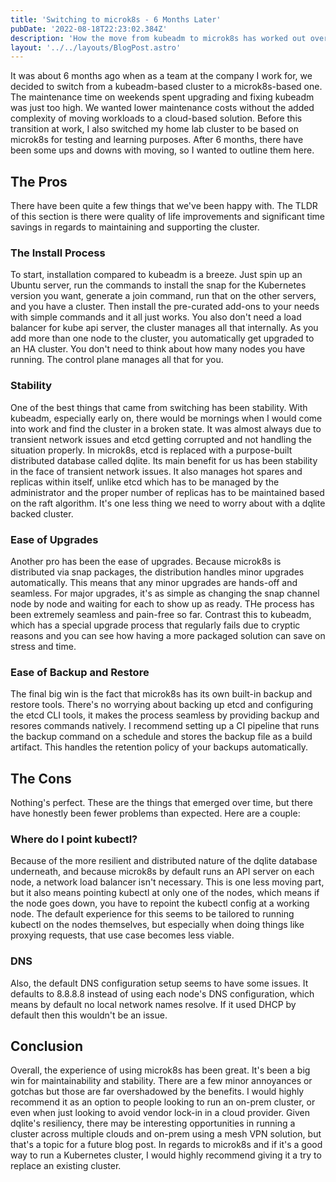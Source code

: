 ```yaml
---
title: 'Switching to microk8s - 6 Months Later'
pubDate: '2022-08-18T22:23:02.384Z'
description: 'How the move from kubeadm to microk8s has worked out over the last 6 months'
layout: '../../layouts/BlogPost.astro'
---
```


It was about 6 months ago when as a team at the company I work for, we decided to switch from a kubeadm-based cluster to a microk8s-based one. The maintenance time on weekends spent upgrading and fixing kubeadm was just too high. We wanted lower maintenance costs without the added complexity of moving workloads to a cloud-based solution. Before this transition at work, I also switched my home lab cluster to be based on microk8s for testing and learning purposes. After 6 months, there have been some ups and downs with moving, so I wanted to outline them here.

## The Pros
There have been quite a few things that we've been happy with. The TLDR of this section is there were quality of life improvements and significant time savings in regards to maintaining and supporting the cluster.

### The Install Process
To start, installation compared to kubeadm is a breeze. Just spin up an Ubuntu server, run the commands to install the snap for the Kubernetes version you want, generate a join command, run that on the other servers, and you have a cluster. Then install the pre-curated add-ons to your needs with simple commands and it all just works. You also don't need a load balancer for kube api server, the cluster manages all that internally. As you add more than one node to the cluster, you automatically get upgraded to an HA cluster. You don't need to think about how many nodes you have running. The control plane manages all that for you.

### Stability
One of the best things that came from switching has been stability. With kubeadm, especially early on, there would be mornings when I would come into work and find the cluster in a broken state. It was almost always due to transient network issues and etcd getting corrupted and not handling the situation properly. In microk8s, etcd is replaced with a purpose-built distributed database called dqlite. Its main benefit for us has been stability in the face of transient network issues. It also manages hot spares and replicas within itself, unlike etcd which has to be managed by the administrator and the proper number of replicas has to be maintained based on the raft algorithm. It's one less thing we need to worry about with a dqlite backed cluster.

### Ease of Upgrades
Another pro has been the ease of upgrades. Because microk8s is distributed via snap packages, the distribution handles minor upgrades automatically. This means that any minor upgrades are hands-off and seamless. For major upgrades, it's as simple as changing the snap channel node by node and waiting for each to show up as ready. THe process has been extremely seamless and pain-free so far. Contrast this to kubeadm, which has a special upgrade process that regularly fails due to cryptic reasons and you can see how having a more packaged solution can save on stress and time.

### Ease of Backup and Restore
The final big win is the fact that microk8s has its own built-in backup and restore tools. There's no worrying about backing up etcd and configuring the etcd CLI tools, it makes the process seamless by providing backup and resores commands natively. I recommend setting up a CI pipeline that runs the backup command on a schedule and stores the backup file as a build artifact. This handles the retention policy of your backups automatically. 

## The Cons
Nothing's perfect. These are the things that emerged over time, but there have honestly been fewer problems than expected. Here are a couple:

### Where do I point kubectl?
Because of the more resilient and distributed nature of the dqlite database underneath, and because microk8s by default runs an API server on each node, a network load balancer isn't necessary. This is one less moving part, but it also means pointing kubectl at only one of the nodes, which means if the node goes down, you have to repoint the kubectl config at a working node. The default experience for this seems to be tailored to running kubectl on the nodes themselves, but especially when doing things like proxying requests, that use case becomes less viable.

### DNS
Also, the default DNS configuration setup seems to have some issues. It defaults to 8.8.8.8 instead of using each node's DNS configuration, which means by default no local network names resolve. If it used DHCP by default then this wouldn't be an issue.

## Conclusion
Overall, the experience of using microk8s has been great. It's been a big win for maintainability and stability. There are a few minor annoyances or gotchas but those are far overshadowed by the benefits. I would highly recommend it as an option to people looking to run an on-prem cluster, or even when just looking to avoid vendor lock-in in a cloud provider. Given dqlite's resiliency, there may be interesting opportunities in running a cluster across multiple clouds and on-prem using a mesh VPN solution, but that's a topic for a future blog post. In regards to microk8s and if it's a good way to run a Kubernetes cluster, I would highly recommend giving it a try to replace an existing cluster. 